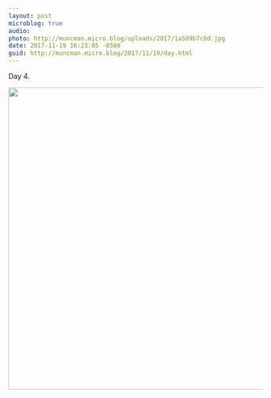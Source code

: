 ```yaml
---
layout: post
microblog: true
audio: 
photo: http://muncman.micro.blog/uploads/2017/1a589b7c8d.jpg
date: 2017-11-19 16:23:05 -0500
guid: http://muncman.micro.blog/2017/11/19/day.html
---
```

Day 4. 

<img src="http://muncman.micro.blog/uploads/2017/1a589b7c8d.jpg" width="600" height="600" />
